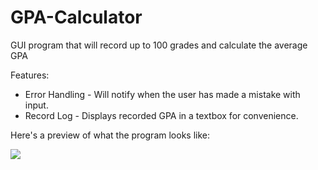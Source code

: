 # GPA-Calculator
GUI program that will record up to 100 grades and calculate the average GPA

Features:
  - Error Handling - Will notify when the user has made a mistake with input.
  - Record Log - Displays recorded GPA in a textbox for convenience.

Here's a preview of what the program looks like:  


![](http://i.imgur.com/Kt5vPHz.png)
